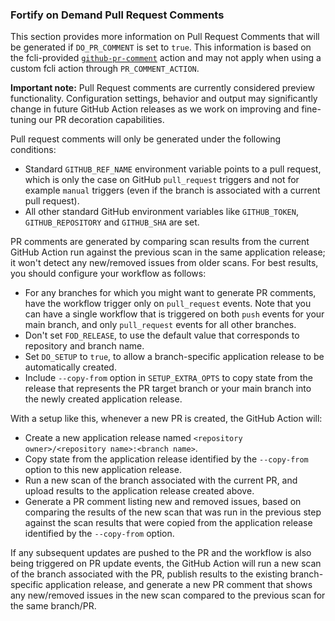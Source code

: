 ### Fortify on Demand Pull Request Comments

<!-- Note that similar instructions are provided for SSC in ssc-pr.md; when updating these instructions, ssc-pr.md will likely need to be updated accordingly -->

This section provides more information on Pull Request Comments that will be generated if `DO_PR_COMMENT` is set to `true`. This information is based on the fcli-provided [`github-pr-comment`]({{var:fcli-doc-base-url}}fod-actions.html#_github_pr_comment) action and may not apply when using a custom fcli action through `PR_COMMENT_ACTION`. 

**Important note:** Pull Request comments are currently considered preview functionality. Configuration settings, behavior and output may significantly change in future GitHub Action releases as we work on improving and fine-tuning our PR decoration capabilities.

Pull request comments will only be generated under the following conditions:

* Standard `GITHUB_REF_NAME` environment variable points to a pull request, which is only the case on GitHub `pull_request` triggers and not for example `manual` triggers (even if the branch is associated with a current pull request).
* All other standard GitHub environment variables like `GITHUB_TOKEN`, `GITHUB_REPOSITORY` and `GITHUB_SHA` are set.

PR comments are generated by comparing scan results from the current GitHub Action run against the previous scan in the same application release; it won't detect any new/removed issues from older scans. For best results, you should configure your workflow as follows:

- For any branches for which you might want to generate PR comments, have the workflow trigger only on `pull_request` events. Note that you can have a single workflow that is triggered on both `push` events for your main branch, and only `pull_request` events for all other branches.
- Don't set `FOD_RELEASE`, to use the default value that corresponds to repository and branch name.
- Set `DO_SETUP` to `true`, to allow a branch-specific application release to be automatically created.
- Include `--copy-from` option in `SETUP_EXTRA_OPTS` to copy state from the release that represents the PR target branch or your main branch into the newly created application release.

With a setup like this, whenever a new PR is created, the GitHub Action will:
- Create a new application release named `<repository owner>/<repository name>:<branch name>`.
- Copy state from the application release identified by the `--copy-from` option to this new application release.
- Run a new scan of the branch associated with the current PR, and upload results to the application release created above.
- Generate a PR comment listing new and removed issues, based on comparing the results of the new scan that was run in the previous step against the scan results that were copied from the application release identified by the `--copy-from` option.

If any subsequent updates are pushed to the PR and the workflow is also being triggered on PR update events, the GitHub Action will run a new scan of the branch associated with the PR, publish results to the existing branch-specific application release, and generate a new PR comment that shows any new/removed issues in the new scan compared to the previous scan for the same branch/PR.
